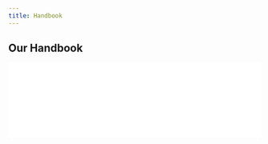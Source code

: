 ```yaml
---
title: Handbook
---
```

<a name="handbook" />

## Our Handbook
<div class="iframe-doc">

<iframe src="Team_Handbook_5.0.5_2019-20.pdf" width="100%" frameborder="0"></iframe>

</div>

